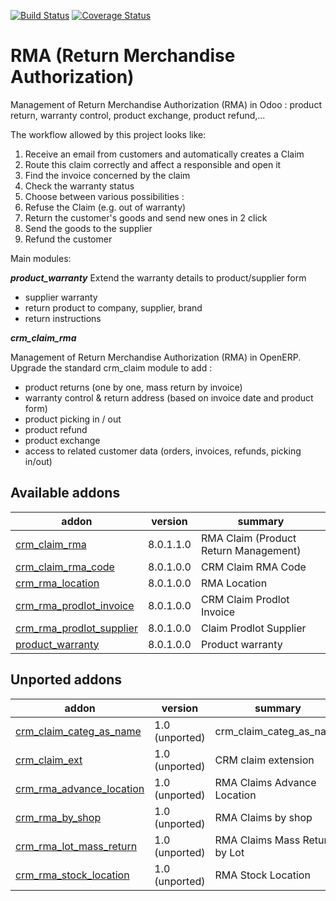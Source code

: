 [![Build Status](https://travis-ci.org/OCA/rma.svg?branch=8.0)](https://travis-ci.org/OCA/rma)
[![Coverage Status](https://coveralls.io/repos/OCA/rma/badge.png?branch=8.0)](https://coveralls.io/r/OCA/rma?branch=8.0)

RMA (Return Merchandise Authorization) 
=======================================

Management of Return Merchandise Authorization (RMA) in Odoo : product return, warranty control, product exchange, product refund,...

The workflow allowed by this project looks like:

1. Receive an email from customers and automatically creates a Claim
1. Route this claim correctly and affect a responsible and open it
1. Find the invoice concerned by the claim
1. Check the warranty status
1. Choose between various possibilities :
  1. Refuse the Claim (e.g. out of warranty)
  1. Return the customer's goods and send new ones in 2 click
  1. Send the goods to the supplier
  1. Refund the customer


Main modules:

***product_warranty***
Extend the warranty details to product/supplier form
* supplier warranty
* return product to company, supplier, brand
* return instructions

***crm_claim_rma***

Management of Return Merchandise Authorization (RMA) in OpenERP.
Upgrade the standard crm_claim module to add :
* product returns (one by one, mass return by invoice)
* warranty control & return address (based on invoice date and product form)
* product picking in / out
* product refund
* product exchange
* access to related customer data (orders, invoices, refunds, picking in/out)


[//]: # (addons)
Available addons
----------------
addon | version | summary
--- | --- | ---
[crm_claim_rma](crm_claim_rma/) | 8.0.1.1.0 | RMA Claim (Product Return Management)
[crm_claim_rma_code](crm_claim_rma_code/) | 8.0.1.0.0 | CRM Claim RMA Code
[crm_rma_location](crm_rma_location/) | 8.0.1.0.0 | RMA Location
[crm_rma_prodlot_invoice](crm_rma_prodlot_invoice/) | 8.0.1.0.0 | CRM Claim Prodlot Invoice
[crm_rma_prodlot_supplier](crm_rma_prodlot_supplier/) | 8.0.1.0.0 | Claim Prodlot Supplier
[product_warranty](product_warranty/) | 8.0.1.0.0 | Product warranty

Unported addons
---------------
addon | version | summary
--- | --- | ---
[crm_claim_categ_as_name](crm_claim_categ_as_name/) | 1.0 (unported) | crm_claim_categ_as_name
[crm_claim_ext](crm_claim_ext/) | 1.0 (unported) | CRM claim extension
[crm_rma_advance_location](crm_rma_advance_location/) | 1.0 (unported) | RMA Claims Advance Location
[crm_rma_by_shop](crm_rma_by_shop/) | 1.0 (unported) | RMA Claims by shop
[crm_rma_lot_mass_return](crm_rma_lot_mass_return/) | 1.0 (unported) | RMA Claims Mass Return by Lot
[crm_rma_stock_location](crm_rma_stock_location/) | 1.0 (unported) | RMA Stock Location

[//]: # (end addons)
